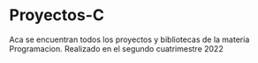 # Proyectos-C
Aca se encuentran todos los proyectos y bibliotecas de la materia Programacion. Realizado en el segundo cuatrimestre 2022
